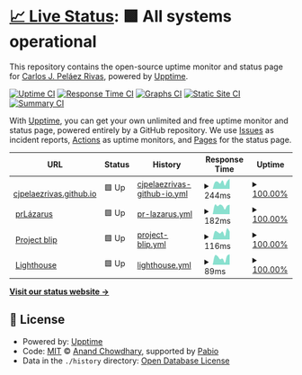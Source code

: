 # [📈 Live Status](https://cjpelaezrivas.github.io/prlazarus-upptime): <!--live status--> **🟩 All systems operational**

This repository contains the open-source uptime monitor and status page for [Carlos J. Peláez Rivas](https://cjpelaezrivas.github.io), powered by [Upptime](https://github.com/upptime/upptime).

[![Uptime CI](https://github.com/cjpelaezrivas/prlazarus-upptime/workflows/Uptime%20CI/badge.svg)](https://github.com/cjpelaezrivas/prlazarus-upptime/actions?query=workflow%3A%22Uptime+CI%22)
[![Response Time CI](https://github.com/cjpelaezrivas/prlazarus-upptime/workflows/Response%20Time%20CI/badge.svg)](https://github.com/cjpelaezrivas/prlazarus-upptime/actions?query=workflow%3A%22Response+Time+CI%22)
[![Graphs CI](https://github.com/cjpelaezrivas/prlazarus-upptime/workflows/Graphs%20CI/badge.svg)](https://github.com/cjpelaezrivas/prlazarus-upptime/actions?query=workflow%3A%22Graphs+CI%22)
[![Static Site CI](https://github.com/cjpelaezrivas/prlazarus-upptime/workflows/Static%20Site%20CI/badge.svg)](https://github.com/cjpelaezrivas/prlazarus-upptime/actions?query=workflow%3A%22Static+Site+CI%22)
[![Summary CI](https://github.com/cjpelaezrivas/prlazarus-upptime/workflows/Summary%20CI/badge.svg)](https://github.com/cjpelaezrivas/prlazarus-upptime/actions?query=workflow%3A%22Summary+CI%22)

With [Upptime](https://upptime.js.org), you can get your own unlimited and free uptime monitor and status page, powered entirely by a GitHub repository. We use [Issues](https://github.com/cjpelaezrivas/prlazarus-upptime/issues) as incident reports, [Actions](https://github.com/cjpelaezrivas/prlazarus-upptime/actions) as uptime monitors, and [Pages](https://cjpelaezrivas.github.io/prlazarus-upptime) for the status page.

<!--start: status pages-->
<!-- This summary is generated by Upptime (https://github.com/upptime/upptime) -->
<!-- Do not edit this manually, your changes will be overwritten -->
<!-- prettier-ignore -->
| URL | Status | History | Response Time | Uptime |
| --- | ------ | ------- | ------------- | ------ |
| <img alt="" src="https://icons.duckduckgo.com/ip3/cjpelaezrivas.dev.ico" height="13"> [cjpelaezrivas.github.io](https://cjpelaezrivas.dev/) | 🟩 Up | [cjpelaezrivas-github-io.yml](https://github.com/cjpelaezrivas/prlazarus-upptime/commits/HEAD/history/cjpelaezrivas-github-io.yml) | <details><summary><img alt="Response time graph" src="./graphs/cjpelaezrivas-github-io/response-time-week.png" height="20"> 244ms</summary><br><a href="https://cjpelaezrivas.github.io/prlazarus-upptime/history/cjpelaezrivas-github-io"><img alt="Response time 202" src="https://img.shields.io/endpoint?url=https%3A%2F%2Fraw.githubusercontent.com%2Fcjpelaezrivas%2Fprlazarus-upptime%2FHEAD%2Fapi%2Fcjpelaezrivas-github-io%2Fresponse-time.json"></a><br><a href="https://cjpelaezrivas.github.io/prlazarus-upptime/history/cjpelaezrivas-github-io"><img alt="24-hour response time 353" src="https://img.shields.io/endpoint?url=https%3A%2F%2Fraw.githubusercontent.com%2Fcjpelaezrivas%2Fprlazarus-upptime%2FHEAD%2Fapi%2Fcjpelaezrivas-github-io%2Fresponse-time-day.json"></a><br><a href="https://cjpelaezrivas.github.io/prlazarus-upptime/history/cjpelaezrivas-github-io"><img alt="7-day response time 244" src="https://img.shields.io/endpoint?url=https%3A%2F%2Fraw.githubusercontent.com%2Fcjpelaezrivas%2Fprlazarus-upptime%2FHEAD%2Fapi%2Fcjpelaezrivas-github-io%2Fresponse-time-week.json"></a><br><a href="https://cjpelaezrivas.github.io/prlazarus-upptime/history/cjpelaezrivas-github-io"><img alt="30-day response time 224" src="https://img.shields.io/endpoint?url=https%3A%2F%2Fraw.githubusercontent.com%2Fcjpelaezrivas%2Fprlazarus-upptime%2FHEAD%2Fapi%2Fcjpelaezrivas-github-io%2Fresponse-time-month.json"></a><br><a href="https://cjpelaezrivas.github.io/prlazarus-upptime/history/cjpelaezrivas-github-io"><img alt="1-year response time 203" src="https://img.shields.io/endpoint?url=https%3A%2F%2Fraw.githubusercontent.com%2Fcjpelaezrivas%2Fprlazarus-upptime%2FHEAD%2Fapi%2Fcjpelaezrivas-github-io%2Fresponse-time-year.json"></a></details> | <details><summary><a href="https://cjpelaezrivas.github.io/prlazarus-upptime/history/cjpelaezrivas-github-io">100.00%</a></summary><a href="https://cjpelaezrivas.github.io/prlazarus-upptime/history/cjpelaezrivas-github-io"><img alt="All-time uptime 100.00%" src="https://img.shields.io/endpoint?url=https%3A%2F%2Fraw.githubusercontent.com%2Fcjpelaezrivas%2Fprlazarus-upptime%2FHEAD%2Fapi%2Fcjpelaezrivas-github-io%2Fuptime.json"></a><br><a href="https://cjpelaezrivas.github.io/prlazarus-upptime/history/cjpelaezrivas-github-io"><img alt="24-hour uptime 100.00%" src="https://img.shields.io/endpoint?url=https%3A%2F%2Fraw.githubusercontent.com%2Fcjpelaezrivas%2Fprlazarus-upptime%2FHEAD%2Fapi%2Fcjpelaezrivas-github-io%2Fuptime-day.json"></a><br><a href="https://cjpelaezrivas.github.io/prlazarus-upptime/history/cjpelaezrivas-github-io"><img alt="7-day uptime 100.00%" src="https://img.shields.io/endpoint?url=https%3A%2F%2Fraw.githubusercontent.com%2Fcjpelaezrivas%2Fprlazarus-upptime%2FHEAD%2Fapi%2Fcjpelaezrivas-github-io%2Fuptime-week.json"></a><br><a href="https://cjpelaezrivas.github.io/prlazarus-upptime/history/cjpelaezrivas-github-io"><img alt="30-day uptime 100.00%" src="https://img.shields.io/endpoint?url=https%3A%2F%2Fraw.githubusercontent.com%2Fcjpelaezrivas%2Fprlazarus-upptime%2FHEAD%2Fapi%2Fcjpelaezrivas-github-io%2Fuptime-month.json"></a><br><a href="https://cjpelaezrivas.github.io/prlazarus-upptime/history/cjpelaezrivas-github-io"><img alt="1-year uptime 100.00%" src="https://img.shields.io/endpoint?url=https%3A%2F%2Fraw.githubusercontent.com%2Fcjpelaezrivas%2Fprlazarus-upptime%2FHEAD%2Fapi%2Fcjpelaezrivas-github-io%2Fuptime-year.json"></a></details>
| <img alt="" src="https://icons.duckduckgo.com/ip3/prlazarus.es.ico" height="13"> [prLázarus](https://prlazarus.es/) | 🟩 Up | [pr-lazarus.yml](https://github.com/cjpelaezrivas/prlazarus-upptime/commits/HEAD/history/pr-lazarus.yml) | <details><summary><img alt="Response time graph" src="./graphs/pr-lazarus/response-time-week.png" height="20"> 182ms</summary><br><a href="https://cjpelaezrivas.github.io/prlazarus-upptime/history/pr-lazarus"><img alt="Response time 173" src="https://img.shields.io/endpoint?url=https%3A%2F%2Fraw.githubusercontent.com%2Fcjpelaezrivas%2Fprlazarus-upptime%2FHEAD%2Fapi%2Fpr-lazarus%2Fresponse-time.json"></a><br><a href="https://cjpelaezrivas.github.io/prlazarus-upptime/history/pr-lazarus"><img alt="24-hour response time 206" src="https://img.shields.io/endpoint?url=https%3A%2F%2Fraw.githubusercontent.com%2Fcjpelaezrivas%2Fprlazarus-upptime%2FHEAD%2Fapi%2Fpr-lazarus%2Fresponse-time-day.json"></a><br><a href="https://cjpelaezrivas.github.io/prlazarus-upptime/history/pr-lazarus"><img alt="7-day response time 182" src="https://img.shields.io/endpoint?url=https%3A%2F%2Fraw.githubusercontent.com%2Fcjpelaezrivas%2Fprlazarus-upptime%2FHEAD%2Fapi%2Fpr-lazarus%2Fresponse-time-week.json"></a><br><a href="https://cjpelaezrivas.github.io/prlazarus-upptime/history/pr-lazarus"><img alt="30-day response time 173" src="https://img.shields.io/endpoint?url=https%3A%2F%2Fraw.githubusercontent.com%2Fcjpelaezrivas%2Fprlazarus-upptime%2FHEAD%2Fapi%2Fpr-lazarus%2Fresponse-time-month.json"></a><br><a href="https://cjpelaezrivas.github.io/prlazarus-upptime/history/pr-lazarus"><img alt="1-year response time 171" src="https://img.shields.io/endpoint?url=https%3A%2F%2Fraw.githubusercontent.com%2Fcjpelaezrivas%2Fprlazarus-upptime%2FHEAD%2Fapi%2Fpr-lazarus%2Fresponse-time-year.json"></a></details> | <details><summary><a href="https://cjpelaezrivas.github.io/prlazarus-upptime/history/pr-lazarus">100.00%</a></summary><a href="https://cjpelaezrivas.github.io/prlazarus-upptime/history/pr-lazarus"><img alt="All-time uptime 100.00%" src="https://img.shields.io/endpoint?url=https%3A%2F%2Fraw.githubusercontent.com%2Fcjpelaezrivas%2Fprlazarus-upptime%2FHEAD%2Fapi%2Fpr-lazarus%2Fuptime.json"></a><br><a href="https://cjpelaezrivas.github.io/prlazarus-upptime/history/pr-lazarus"><img alt="24-hour uptime 100.00%" src="https://img.shields.io/endpoint?url=https%3A%2F%2Fraw.githubusercontent.com%2Fcjpelaezrivas%2Fprlazarus-upptime%2FHEAD%2Fapi%2Fpr-lazarus%2Fuptime-day.json"></a><br><a href="https://cjpelaezrivas.github.io/prlazarus-upptime/history/pr-lazarus"><img alt="7-day uptime 100.00%" src="https://img.shields.io/endpoint?url=https%3A%2F%2Fraw.githubusercontent.com%2Fcjpelaezrivas%2Fprlazarus-upptime%2FHEAD%2Fapi%2Fpr-lazarus%2Fuptime-week.json"></a><br><a href="https://cjpelaezrivas.github.io/prlazarus-upptime/history/pr-lazarus"><img alt="30-day uptime 99.94%" src="https://img.shields.io/endpoint?url=https%3A%2F%2Fraw.githubusercontent.com%2Fcjpelaezrivas%2Fprlazarus-upptime%2FHEAD%2Fapi%2Fpr-lazarus%2Fuptime-month.json"></a><br><a href="https://cjpelaezrivas.github.io/prlazarus-upptime/history/pr-lazarus"><img alt="1-year uptime 99.99%" src="https://img.shields.io/endpoint?url=https%3A%2F%2Fraw.githubusercontent.com%2Fcjpelaezrivas%2Fprlazarus-upptime%2FHEAD%2Fapi%2Fpr-lazarus%2Fuptime-year.json"></a></details>
| <img alt="" src="https://icons.duckduckgo.com/ip3/cjpelaezrivas.dev.ico" height="13"> [Project blip](https://cjpelaezrivas.dev/ProjectBlip) | 🟩 Up | [project-blip.yml](https://github.com/cjpelaezrivas/prlazarus-upptime/commits/HEAD/history/project-blip.yml) | <details><summary><img alt="Response time graph" src="./graphs/project-blip/response-time-week.png" height="20"> 116ms</summary><br><a href="https://cjpelaezrivas.github.io/prlazarus-upptime/history/project-blip"><img alt="Response time 87" src="https://img.shields.io/endpoint?url=https%3A%2F%2Fraw.githubusercontent.com%2Fcjpelaezrivas%2Fprlazarus-upptime%2FHEAD%2Fapi%2Fproject-blip%2Fresponse-time.json"></a><br><a href="https://cjpelaezrivas.github.io/prlazarus-upptime/history/project-blip"><img alt="24-hour response time 123" src="https://img.shields.io/endpoint?url=https%3A%2F%2Fraw.githubusercontent.com%2Fcjpelaezrivas%2Fprlazarus-upptime%2FHEAD%2Fapi%2Fproject-blip%2Fresponse-time-day.json"></a><br><a href="https://cjpelaezrivas.github.io/prlazarus-upptime/history/project-blip"><img alt="7-day response time 116" src="https://img.shields.io/endpoint?url=https%3A%2F%2Fraw.githubusercontent.com%2Fcjpelaezrivas%2Fprlazarus-upptime%2FHEAD%2Fapi%2Fproject-blip%2Fresponse-time-week.json"></a><br><a href="https://cjpelaezrivas.github.io/prlazarus-upptime/history/project-blip"><img alt="30-day response time 120" src="https://img.shields.io/endpoint?url=https%3A%2F%2Fraw.githubusercontent.com%2Fcjpelaezrivas%2Fprlazarus-upptime%2FHEAD%2Fapi%2Fproject-blip%2Fresponse-time-month.json"></a><br><a href="https://cjpelaezrivas.github.io/prlazarus-upptime/history/project-blip"><img alt="1-year response time 87" src="https://img.shields.io/endpoint?url=https%3A%2F%2Fraw.githubusercontent.com%2Fcjpelaezrivas%2Fprlazarus-upptime%2FHEAD%2Fapi%2Fproject-blip%2Fresponse-time-year.json"></a></details> | <details><summary><a href="https://cjpelaezrivas.github.io/prlazarus-upptime/history/project-blip">100.00%</a></summary><a href="https://cjpelaezrivas.github.io/prlazarus-upptime/history/project-blip"><img alt="All-time uptime 100.00%" src="https://img.shields.io/endpoint?url=https%3A%2F%2Fraw.githubusercontent.com%2Fcjpelaezrivas%2Fprlazarus-upptime%2FHEAD%2Fapi%2Fproject-blip%2Fuptime.json"></a><br><a href="https://cjpelaezrivas.github.io/prlazarus-upptime/history/project-blip"><img alt="24-hour uptime 100.00%" src="https://img.shields.io/endpoint?url=https%3A%2F%2Fraw.githubusercontent.com%2Fcjpelaezrivas%2Fprlazarus-upptime%2FHEAD%2Fapi%2Fproject-blip%2Fuptime-day.json"></a><br><a href="https://cjpelaezrivas.github.io/prlazarus-upptime/history/project-blip"><img alt="7-day uptime 100.00%" src="https://img.shields.io/endpoint?url=https%3A%2F%2Fraw.githubusercontent.com%2Fcjpelaezrivas%2Fprlazarus-upptime%2FHEAD%2Fapi%2Fproject-blip%2Fuptime-week.json"></a><br><a href="https://cjpelaezrivas.github.io/prlazarus-upptime/history/project-blip"><img alt="30-day uptime 100.00%" src="https://img.shields.io/endpoint?url=https%3A%2F%2Fraw.githubusercontent.com%2Fcjpelaezrivas%2Fprlazarus-upptime%2FHEAD%2Fapi%2Fproject-blip%2Fuptime-month.json"></a><br><a href="https://cjpelaezrivas.github.io/prlazarus-upptime/history/project-blip"><img alt="1-year uptime 100.00%" src="https://img.shields.io/endpoint?url=https%3A%2F%2Fraw.githubusercontent.com%2Fcjpelaezrivas%2Fprlazarus-upptime%2FHEAD%2Fapi%2Fproject-blip%2Fuptime-year.json"></a></details>
| <img alt="" src="https://icons.duckduckgo.com/ip3/cjpelaezrivas.dev.ico" height="13"> [Lighthouse](https://cjpelaezrivas.dev/Lighthouse/) | 🟩 Up | [lighthouse.yml](https://github.com/cjpelaezrivas/prlazarus-upptime/commits/HEAD/history/lighthouse.yml) | <details><summary><img alt="Response time graph" src="./graphs/lighthouse/response-time-week.png" height="20"> 89ms</summary><br><a href="https://cjpelaezrivas.github.io/prlazarus-upptime/history/lighthouse"><img alt="Response time 55" src="https://img.shields.io/endpoint?url=https%3A%2F%2Fraw.githubusercontent.com%2Fcjpelaezrivas%2Fprlazarus-upptime%2FHEAD%2Fapi%2Flighthouse%2Fresponse-time.json"></a><br><a href="https://cjpelaezrivas.github.io/prlazarus-upptime/history/lighthouse"><img alt="24-hour response time 129" src="https://img.shields.io/endpoint?url=https%3A%2F%2Fraw.githubusercontent.com%2Fcjpelaezrivas%2Fprlazarus-upptime%2FHEAD%2Fapi%2Flighthouse%2Fresponse-time-day.json"></a><br><a href="https://cjpelaezrivas.github.io/prlazarus-upptime/history/lighthouse"><img alt="7-day response time 89" src="https://img.shields.io/endpoint?url=https%3A%2F%2Fraw.githubusercontent.com%2Fcjpelaezrivas%2Fprlazarus-upptime%2FHEAD%2Fapi%2Flighthouse%2Fresponse-time-week.json"></a><br><a href="https://cjpelaezrivas.github.io/prlazarus-upptime/history/lighthouse"><img alt="30-day response time 72" src="https://img.shields.io/endpoint?url=https%3A%2F%2Fraw.githubusercontent.com%2Fcjpelaezrivas%2Fprlazarus-upptime%2FHEAD%2Fapi%2Flighthouse%2Fresponse-time-month.json"></a><br><a href="https://cjpelaezrivas.github.io/prlazarus-upptime/history/lighthouse"><img alt="1-year response time 56" src="https://img.shields.io/endpoint?url=https%3A%2F%2Fraw.githubusercontent.com%2Fcjpelaezrivas%2Fprlazarus-upptime%2FHEAD%2Fapi%2Flighthouse%2Fresponse-time-year.json"></a></details> | <details><summary><a href="https://cjpelaezrivas.github.io/prlazarus-upptime/history/lighthouse">100.00%</a></summary><a href="https://cjpelaezrivas.github.io/prlazarus-upptime/history/lighthouse"><img alt="All-time uptime 100.00%" src="https://img.shields.io/endpoint?url=https%3A%2F%2Fraw.githubusercontent.com%2Fcjpelaezrivas%2Fprlazarus-upptime%2FHEAD%2Fapi%2Flighthouse%2Fuptime.json"></a><br><a href="https://cjpelaezrivas.github.io/prlazarus-upptime/history/lighthouse"><img alt="24-hour uptime 100.00%" src="https://img.shields.io/endpoint?url=https%3A%2F%2Fraw.githubusercontent.com%2Fcjpelaezrivas%2Fprlazarus-upptime%2FHEAD%2Fapi%2Flighthouse%2Fuptime-day.json"></a><br><a href="https://cjpelaezrivas.github.io/prlazarus-upptime/history/lighthouse"><img alt="7-day uptime 100.00%" src="https://img.shields.io/endpoint?url=https%3A%2F%2Fraw.githubusercontent.com%2Fcjpelaezrivas%2Fprlazarus-upptime%2FHEAD%2Fapi%2Flighthouse%2Fuptime-week.json"></a><br><a href="https://cjpelaezrivas.github.io/prlazarus-upptime/history/lighthouse"><img alt="30-day uptime 100.00%" src="https://img.shields.io/endpoint?url=https%3A%2F%2Fraw.githubusercontent.com%2Fcjpelaezrivas%2Fprlazarus-upptime%2FHEAD%2Fapi%2Flighthouse%2Fuptime-month.json"></a><br><a href="https://cjpelaezrivas.github.io/prlazarus-upptime/history/lighthouse"><img alt="1-year uptime 100.00%" src="https://img.shields.io/endpoint?url=https%3A%2F%2Fraw.githubusercontent.com%2Fcjpelaezrivas%2Fprlazarus-upptime%2FHEAD%2Fapi%2Flighthouse%2Fuptime-year.json"></a></details>

<!--end: status pages-->

[**Visit our status website →**](https://cjpelaezrivas.github.io/prlazarus-upptime)

## 📄 License

- Powered by: [Upptime](https://github.com/upptime/upptime)
- Code: [MIT](./LICENSE) © [Anand Chowdhary](https://anandchowdhary.com), supported by [Pabio](https://pabio.com)
- Data in the `./history` directory: [Open Database License](https://opendatacommons.org/licenses/odbl/1-0/)
